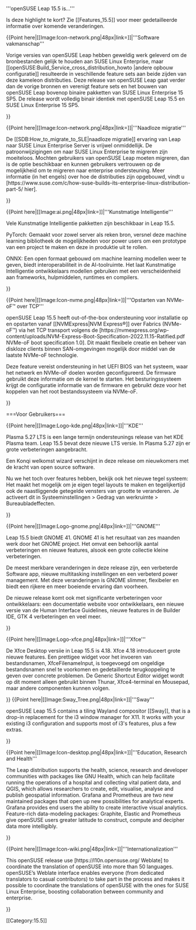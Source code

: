 <!--- this is the SHORT list of highlight features only --->
'''openSUSE Leap 15.5 is...'''

Is deze highlight te kort? Zie [[Features_15.5]] voor meer gedetailleerde informatie over komende veranderingen.

{{Point here|[[Image:Icon-network.png|48px|link=]]|'''Software vakmanschap'''
<p>Vorige versies van openSUSE Leap hebben geweldig werk geleverd om de bronbestanden gelijk te houden aan SUSE Linux Enterprise, maar [[openSUSE:Build_Service_cross_distribution_howto |andere opbouw configuratie]] resulteerde in veschillende feature sets aan beide zijden van deze kameleon distributies. Deze release van openSUSE Leap gaat verder dan de vorige bronnen en verenigt feature sets en het bouwen van openSUSE Leap bovenop binaire pakketten van SUSE Linux Enterprise 15 SP5. De release wordt volledig binair identiek met openSUSE Leap 15.5 en SUSE Linux Enterprise 15 SP5.</p>
}}

{{Point here|[[Image:Icon-network.png|48px|link=]]|'''Naadloze migratie'''
<p>De [[SDB:How_to_migrate_to_SLE|naadloze migratie]] ervaring van Leap naar SUSE Linux Enterprise Server is vrijwel onmiddellijk. De patroonwijzigingen om naar SUSE Linux Enterprise te migreren zijn moeiteloos. Mochten gebruikers van openSUSE Leap moeten migreren, dan is de optie beschikbaar en kunnen gebruikers vertrouwen op de mogelijkheid om te migreren naar enterprise ondersteuning. Meer informatie (in het engels) over hoe de distributies zijn opgebouwd, vindt u [https://www.suse.com/c/how-suse-builds-its-enterprise-linux-distribution-part-5/ hier].</p>
}}

{{Point here|[[Image:ai.png|48px|link=]]|'''Kunstmatige Intelligentie'''<br />
<p>Vele Kunstmatige Intelligentie pakketten zijn beschikbaar in Leap 15.5.</p>

<p>PyTorch: Gemaakt voor zowel server als reken bron, versnel deze machine learning bibliotheek de mogelijkheden voor power users om een prototype van een project te maken en deze in produktie uit te rollen.</p>

<p>ONNX: Een open formaat gebouwd om machine learning modellen weer te geven, biedt interoperabiliteit in de AI-toolruimte. Het laat Kunstmatige Intelligentie ontwikkelaars modellen gebruiken met een verscheidenheid aan frameworks, hulpmiddelen, runtimes en compilers.</p>
}}

{{Point here|[[Image:Icon-nvme.png|48px|link=]]|'''Opstarten van NVMe-oF™ over TCP'''<br />
<p>openSUSE Leap 15.5 heeft out-of-the-box ondersteuning voor installatie op en opstarten vanaf [[NVMExpress|NVM Express®]] over Fabrics (NVMe-oF™) via het TCP transport volgens de [https://nvmexpress.org/wp-content/uploads/NVM-Express-Boot-Specification-2022.11.15-Ratified.pdf NVMe-oF boot specification 1.0]. Dit maakt flexibele creatie en beheer van diskloze clients binnen SAN-omgevingen mogelijk door middel van de laatste NVMe-oF technologie.

Deze feature vereist ondersteuning in het UEFI BIOS van het systeem, waar het netwerk en NVMe-oF doelen worden geconfigureerd. De firmware gebruikt deze informatie om de kernel te starten. Het besturingssysteem krijgt de configuratie informatie van de firmware en gebruikt deze voor het koppelen van het root bestandssysteem via NVMe-oF.</p>
}}


===Voor Gebruikers===

{{Point here|[[Image:Logo-kde.png|48px|link=]]|'''KDE'''<br />
<p>
Plasma 5.27 LTS is een lange termijn ondersteunings release van het KDE Plasma team. Leap 15.5 bevat deze nieuwe LTS versie. In Plasma 5.27 zijn er grote verbeteringen aangebracht.

Een Konqi welkomst wizard verschijnt in deze release om nieuwkomers met de kracht van open source software.

Nu we het toch over features hebben, bekijk ook het nieuwe tegel systeem: Het maakt het mogelijk om je eigen tegel layouts te maken en tegelijkertijd ook de naastliggende getegelde vensters van grootte te veranderen. Je activeert dit in Systeeminstellingen > Gedrag van werkruimte > Bureaubladeffecten.  
</p>
}}

{{Point here|[[Image:Logo-gnome.png|48px|link=]]|'''GNOME'''<br />
<p>
Leap 15.5 biedt GNOME 41. GNOME 41 is het resultaat van zes maanden werk door het GNOME project. Het omvat een behoorlijk aantal verbeteringen en nieuwe features, alsook een grote collectie kleine verbeteringen.

De meest merkbare veranderingen in deze release zijn, een verbeterde Software app, nieuwe multitasking instellingen en een verbeterd power management. Met deze veranderingen is GNOME slimmer, flexibeler en biedt een rijkere en meer boeiende ervaring dan voorheen.

De nieuwe release komt ook met significante verbeteringen voor ontwikkelaars: een documentatie website voor ontwikkelaars, een nieuwe versie van de Human Interface Guidelines, nieuwe features in de Builder IDE, GTK 4 verbeteringen en veel meer.
</p>
}}

{{Point here|[[Image:Logo-xfce.png|48px|link=]]|'''Xfce'''<br />
<p>
De Xfce Desktop versiie in Leap 15.5 is 4.18. Xfce 4.18 introduceert grote nieuwe features. Een prettigee widget voor het invoeren van bestandsnamen, XfceFilenameInput, is toegevoegd om ongeldige bestandsnamen snel te voorkomen en gedetaillerde terugkoppeling te geven over concrete problemen. De Generic Shortcut Editor widget wordt op dit moment alleen gebruikt binnen Thunar, Xfce4-terminal en Mousepad, maar andere componenten kunnen volgen.
</p>
}}
{{Point here|[[Image:Sway_Tree.png|48px|link=]]|'''Sway'''<br />
<p>
openSUSE Leap 15.5 contains a tiling Wayland compositor [[Sway]], that is a drop-in replacement for the i3 window manager for X11. It works with your existing i3 configuration and supports most of i3's features, plus a few extras. 
</p>
}}


{{Point here|[[Image:Icon-desktop.png|48px|link=]]|'''Education, Research and Health'''<br />
<p>The Leap distribution supports the health, science, research and developer communities with packages like GNU Health, which can help facilitate running the operations of a hospital and collecting vital patient data, and QGIS, which allows researchers to create, edit, visualise, analyse and publish geospatial information. Grafana and Prometheus are two new maintained packages that open up new possibilities for analytical experts. Grafana provides end users the ability to create interactive visual analytics. Feature-rich data-modeling packages: Graphite, Elastic and Prometheus give openSUSE users greater latitude to construct, compute and decipher data more intelligibly.</p>
}}

{{Point here|[[Image:Icon-wiki.png|48px|link=]]|'''Internationalization'''<br />
<p>This openSUSE release use [https://l10n.opensuse.org/ Weblate] to coordinate the translation of openSUSE into more than 50 languages. openSUSE’s Weblate interface enables everyone (from dedicated translators to casual contributors) to take part in the process and makes it possible to coordinate the translations of openSUSE with the ones for SUSE Linux Enterprise, boosting collaboration between community and enterprise.</p>
}}

[[Category:15.5]]

